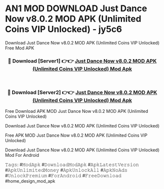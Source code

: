 # AN1 MOD DOWNLOAD Just Dance Now v8.0.2 MOD APK (Unlimited Coins VIP Unlocked) - jy5c6
Download Just Dance Now v8.0.2 MOD APK (Unlimited Coins VIP Unlocked) Free Mod APK

<div align="center">
<h3>🔴 Download [Server1] 👉👉 <a href="https://apk-comot.site?title=Just_Dance_Now_v8.0.2_MOD_APK_(Unlimited_Coins_VIP_Unlocked)">Just Dance Now v8.0.2 MOD APK (Unlimited Coins VIP Unlocked) Mod Apk</a></h3><br>

<h3>🔴 Download [Server2] 👉👉 <a href="https://apk-comot.site?title=Just_Dance_Now_v8.0.2_MOD_APK_(Unlimited_Coins_VIP_Unlocked)">Just Dance Now v8.0.2 MOD APK (Unlimited Coins VIP Unlocked) Mod Apk</a></h3>
</div>


Free Download APK MOD Just Dance Now v8.0.2 MOD APK (Unlimited Coins VIP Unlocked)

Download Just Dance Now v8.0.2 MOD APK (Unlimited Coins VIP Unlocked) 

Free APK MOD Just Dance Now v8.0.2 MOD APK (Unlimited Coins VIP Unlocked) 

Download Just Dance Now v8.0.2 MOD APK (Unlimited Coins VIP Unlocked) Mod For Android

𝚃𝚊𝚐𝚜: #𝙼𝚘𝚍𝙰𝚙𝚔 #𝙳𝚘𝚠𝚗𝚕𝚘𝚊𝚍𝙼𝚘𝚍𝙰𝚙𝚔 #𝙰𝚙𝚔𝙻𝚊𝚝𝚎𝚜𝚝𝚅𝚎𝚛𝚜𝚒𝚘𝚗 #𝙰𝚙𝚔𝚄𝚗𝚕𝚒𝚖𝚒𝚝𝚎𝚍𝙼𝚘𝚗𝚎𝚢 #𝙰𝚙𝚔𝚄𝚗𝚕𝚘𝚌𝚔𝙰𝚕𝚕 #𝙰𝚙𝚔𝙽𝚘𝙰𝚍𝚜 #𝚄𝚗𝚕𝚘𝚌𝚔𝙿𝚛𝚎𝚖𝚒𝚞𝚖 #𝙵𝚘𝚛𝙰𝚗𝚍𝚛𝚘𝚒𝚍 #𝙵𝚛𝚎𝚎𝙳𝚘𝚠𝚗𝚕𝚘𝚊𝚍 #home_design_mod_apk